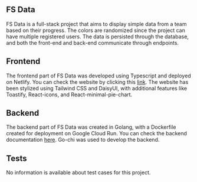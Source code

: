 ## FS Data

FS Data is a full-stack project that aims to display simple data from a team based on their progress. The colors are randomized since the project can have multiple registered users. The data is persisted through the database, and both the front-end and back-end communicate through endpoints.

## Frontend

The frontend part of FS Data was developed using Typescript and deployed on Netlify. You can check the website by clicking this [link](https://fsstack.netlify.app/). The website has been stylized using Tailwind CSS and DaisyUI, with additional features like Toastify, React-icons, and React-minimal-pie-chart.

## Backend

The backend part of FS Data was created in Golang, with a Dockerfile created for deployment on Google Cloud Run. You can check the backend documentation [here](https://github.com/carlosarraes/fsback). Go-chi was used to develop the backend.

## Tests

No information is available about test cases for this project.
